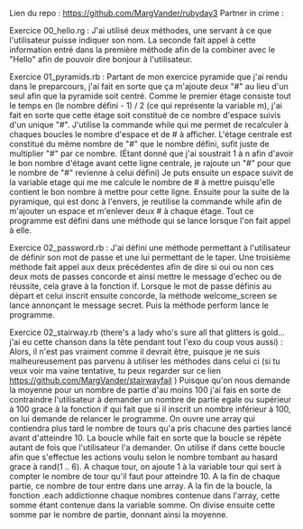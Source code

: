 Lien du repo : https://github.com/MargVander/rubyday3
Partner in crime :

Exercice 00_hello.rg : J'ai utilisé deux méthodes, une servant à ce que l'utilisateur puisse indiquer son nom. La seconde fait appel à cette information entré dans la première méthode afin de la combiner avec le "Hello" afin de pouvoir dire bonjour à l'utilisateur.

Exercice 01_pyramids.rb : Partant de mon exercice pyramide que j'ai rendu dans le preparcours, j'ai fait en sorte que ça m'ajoute deux "#" au lieu d'un seul afin que la pyramide soit centré. Comme le premier étage consiste tout le temps en (le nombre défini - 1) / 2 (ce qui représente la variable m), j'ai fait en sorte que cette étage soit constitué de ce nombre d'espace suivis d'un unique "#". 
J'utilise la commande while qui me permet de recalculer à chaques boucles le nombre d'espace et de # à afficher.
L'étage centrale est constitué du même nombre de "#" que le nombre défini, sufit juste de multiplier "#" par ce nombre. (Étant donné que j'ai soustrait 1 à n afin d'avoir le bon nombre d'étage avant cette ligne centrale, je rajoute un "#" pour que le nombre de "#" revienne à celui défini)
Je puts ensuite un espace suivit de la variable etage qui me me calcule le nombre de # à mettre puisqu'elle contient le bon nombre à mettre pour cette ligne.
Ensuite pour la suite de la pyramique, qui est donc à l'envers, je reutilise la commande while afin de m'ajouter un espace et m'enlever deux # à chaque étage.
Tout ce programme est défini dans une méthode qui se lance lorsque l'on fait appel à elle.

Exercice 02_password.rb : J'ai défini une méthode permettant à l'utilisateur de définir son mot de passe et une lui permettant de le taper. Une troisième méthode fait appel aux deux précédentes afin de dire si oui ou non ces deux mots de passes concorde et ainsi mettre le message d'echec ou de réussite, cela grave à la fonction if. Lorsque le mot de passe définis au départ et celui inscrit ensuite concorde, la méthode welcome_screen se lance annonçant le message secret. Puis la méthode perform lance le programme.

Exercice 02_stairway.rb (there's a lady who's sure all that glitters is gold... j'ai eu cette chanson dans la tête pendant tout l'exo du coup vous aussi) : Alors, il n'est pas vraiment comme il devrait être, puisque je ne suis malheureusement pas parvenu à utiliser les méthodes dans celui ci (si tu veux voir ma vaine tentative, tu peux regarder sur ce lien https://github.com/MargVander/stairwayfail )
Puisque qu'on nous demande la moyenne pour un nombre de partie d'au moins 100 j'ai fais en sorte de contraindre l'utilisateur à demander un nombre de partie egale ou supérieur à 100 grace à la fonction if qui fait que si il inscrit un nombre inférieur à 100, on lui demande de relancer le programme. On ouvre une array qui contiendra plus tard le nombre de tours qu'a pris chacune des parties lancé avant d'atteindre 10. La boucle while fait en sorte que la boucle se répète autant de fois que l'utilisateur l'a demander. On utilise if dans cette boucle afin que s'effectue les actions voulu selon le nombre tombant au hasard grace à rand(1 .. 6). A chaque tour, on ajoute 1 à la variable tour qui sert à compter le nombre de tour qu'il faut pour atteindre 10. A la fin de chaque partie, ce nombre de tour entre dans une array. A la fin de la boucle, la fonction .each addictionne chaque nombres contenue dans l'array, cette somme étant contenue dans la variable somme. On divise ensuite cette somme par le nombre de partie, donnant ainsi la moyenne.